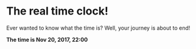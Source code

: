 # The real time clock!

Ever wanted to know what the time is? Well, your journey is about to end!

**The time is Nov 20, 2017, 22:00**